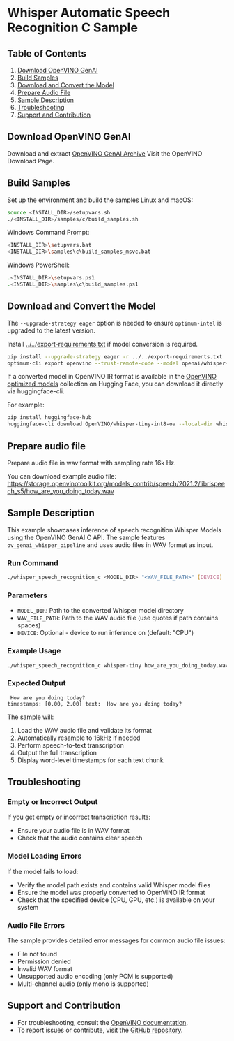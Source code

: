 # Whisper Automatic Speech Recognition C Sample

## Table of Contents

1. [Download OpenVINO GenAI](#download-openvino-genai)
2. [Build Samples](#build-samples)
3. [Download and Convert the Model](#download-and-convert-the-model)
4. [Prepare Audio File](#prepare-audio-file)
5. [Sample Description](#sample-description)
6. [Troubleshooting](#troubleshooting)
7. [Support and Contribution](#support-and-contribution)

## Download OpenVINO GenAI

Download and extract [OpenVINO GenAI Archive](https://www.intel.com/content/www/us/en/developer/tools/openvino-toolkit/download.html?PACKAGE=OPENVINO_GENAI&VERSION=NIGHTLY&OP_SYSTEM=WINDOWS&DISTRIBUTION=ARCHIVE) Visit the OpenVINO Download Page.

## Build Samples

Set up the environment and build the samples Linux and macOS:

```sh
source <INSTALL_DIR>/setupvars.sh
./<INSTALL_DIR>/samples/c/build_samples.sh
```

Windows Command Prompt:

```sh
<INSTALL_DIR>\setupvars.bat
<INSTALL_DIR>\samples\c\build_samples_msvc.bat
```

Windows PowerShell:

```sh
.<INSTALL_DIR>\setupvars.ps1
.<INSTALL_DIR>\samples\c\build_samples.ps1
```

## Download and Convert the Model

The `--upgrade-strategy eager` option is needed to ensure `optimum-intel` is upgraded to the latest version.

Install [../../export-requirements.txt](../../export-requirements.txt) if model conversion is required.

```sh
pip install --upgrade-strategy eager -r ../../export-requirements.txt
optimum-cli export openvino --trust-remote-code --model openai/whisper-tiny whisper-tiny
```

If a converted model in OpenVINO IR format is available in the [OpenVINO optimized models](https://huggingface.co/OpenVINO) collection on Hugging Face, you can download it directly via huggingface-cli.

For example:

```sh
pip install huggingface-hub
huggingface-cli download OpenVINO/whisper-tiny-int8-ov --local-dir whisper-tiny-int8-ov
```

## Prepare audio file

Prepare audio file in wav format with sampling rate 16k Hz.

You can download example audio file: https://storage.openvinotoolkit.org/models_contrib/speech/2021.2/librispeech_s5/how_are_you_doing_today.wav

## Sample Description

This example showcases inference of speech recognition Whisper Models using the OpenVINO GenAI C API. The sample features `ov_genai_whisper_pipeline` and uses audio files in WAV format as input.

### Run Command

```sh
./whisper_speech_recognition_c <MODEL_DIR> "<WAV_FILE_PATH>" [DEVICE]
```

### Parameters

- `MODEL_DIR`: Path to the converted Whisper model directory
- `WAV_FILE_PATH`: Path to the WAV audio file (use quotes if path contains spaces)
- `DEVICE`: Optional - device to run inference on (default: "CPU")

### Example Usage

```sh
./whisper_speech_recognition_c whisper-tiny how_are_you_doing_today.wav
```

### Expected Output

```text
 How are you doing today?
timestamps: [0.00, 2.00] text:  How are you doing today?
```

The sample will:

1. Load the WAV audio file and validate its format
2. Automatically resample to 16kHz if needed
3. Perform speech-to-text transcription
4. Output the full transcription
5. Display word-level timestamps for each text chunk

## Troubleshooting

### Empty or Incorrect Output

If you get empty or incorrect transcription results:

- Ensure your audio file is in WAV format
- Check that the audio contains clear speech

### Model Loading Errors

If the model fails to load:

- Verify the model path exists and contains valid Whisper model files
- Ensure the model was properly converted to OpenVINO IR format
- Check that the specified device (CPU, GPU, etc.) is available on your system

### Audio File Errors

The sample provides detailed error messages for common audio file issues:

- File not found
- Permission denied
- Invalid WAV format
- Unsupported audio encoding (only PCM is supported)
- Multi-channel audio (only mono is supported)


## Support and Contribution
- For troubleshooting, consult the [OpenVINO documentation](https://docs.openvino.ai).
- To report issues or contribute, visit the [GitHub repository](https://github.com/openvinotoolkit/openvino.genai).
